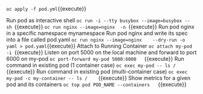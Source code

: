 




`oc apply -f pod.yml`{{execute}}


  Run pod as interactive shell
`oc run -i --tty busybox --image=busybox -- sh `{{execute}}
`oc run nginx --image=nginx  -n `{{execute}}
 Run pod nginx in a specific namespace mynamespace
 Run pod nginx and write its spec into a file called pod.yaml
`oc run nginx --image=nginx    --dry-run -o yaml > pod.yaml`{{execute}}
  Attach to Running Container
`oc attach my-pod -i `{{execute}}
 Listen on port 5000 on the local machine and forward to port 6000 on my-pod
`oc port-forward my-pod 5000:6000   `{{execute}}
 Run command in existing pod (1 container case)
`oc exec my-pod -- ls / `{{execute}}
 Run command in existing pod (multi-container case)
`oc exec my-pod -c my-container -- ls /    `{{execute}}
 Show metrics for a given pod and its containers
`oc top pod POD_NAME --containers   `{{execute}}

